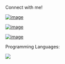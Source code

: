 Connect with me!

[![image](https://user-images.githubusercontent.com/44209638/174840258-fdd15300-5007-4970-be37-cc99dc3ef00f.png)](https://www.linkedin.com/in/rabeya-akter-4a3111174/)

[![image](https://user-images.githubusercontent.com/44209638/174840792-c27e111b-f31d-4b47-ac88-330271525617.png)](https://www.hackerrank.com/s2018126866?hr_r=1)

[![image](https://user-images.githubusercontent.com/44209638/174841174-33502068-8211-4289-9d54-671aa26cadf5.png)](https://www.hackerearth.com/@s2018126866)

Programming Languages: 

 ![](https://img.shields.io/badge/-Python-0A1A2F?style=flat&logo=python)
 
 


